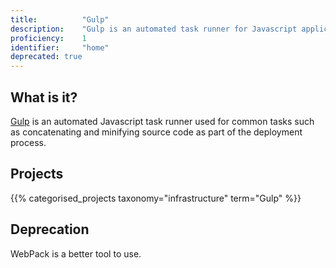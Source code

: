 ```yaml
---
title: 			"Gulp"
description: 	"Gulp is an automated task runner for Javascript applications."
proficiency:	1
identifier:		"home"
deprecated: true
---
```


## What is it?
[Gulp](http://gulpjs.com/) is an automated Javascript task runner used for common tasks such as concatenating and minifying source code as part of the deployment process.

## Projects
{{% categorised_projects taxonomy="infrastructure" term="Gulp" %}}

## Deprecation
WebPack is a better tool to use.
